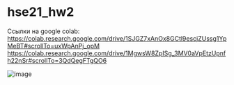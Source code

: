# hse21_hw2

Ссылки на google colab:
https://colab.research.google.com/drive/1SJGZ7xAnOx8GCtl9escjZUssg1YpMeBT#scrollTo=uxWpAnPj_opM
https://colab.research.google.com/drive/1MgwsW8ZpISg_3MV0aVpEtzUpnfh22nSr#scrollTo=3QdQegFTgQO6

![image](https://user-images.githubusercontent.com/56366333/146677148-8e50e929-e8c5-4af4-ac80-143229a260a9.png)

